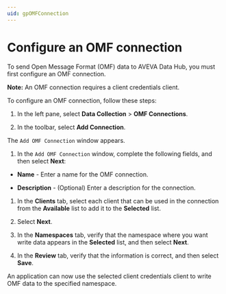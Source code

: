 ```yaml
---
uid: gpOMFConnection
---
```


# Configure an OMF connection

To send Open Message Format (OMF) data to AVEVA Data Hub, you must first configure an OMF connection. 

**Note:** An OMF connection requires a client credentials client.

To configure an OMF connection, follow these steps:

1. In the left pane, select **Data Collection** > **OMF Connections**.

2. In the toolbar, select **Add Connection**.

  The `Add OMF Connection` window appears.

1. In the `Add OMF Connection` window, complete the following fields, and then select **Next**:

 - **Name** - Enter a name for the OMF connection.

 - **Description** - (Optional) Enter a description for the connection.

1. In the **Clients** tab, select each client that can be used in the connection from the **Available** list to add it to the **Selected** list. 

1. Select **Next**.

1. In the **Namespaces** tab, verify that the namespace where you want write data appears in the **Selected** list, and then select **Next**.
   
1. In the **Review** tab, verify that the information is correct, and then select **Save**.  

An application can now use the selected client credentials client to write OMF data to the specified namespace.
